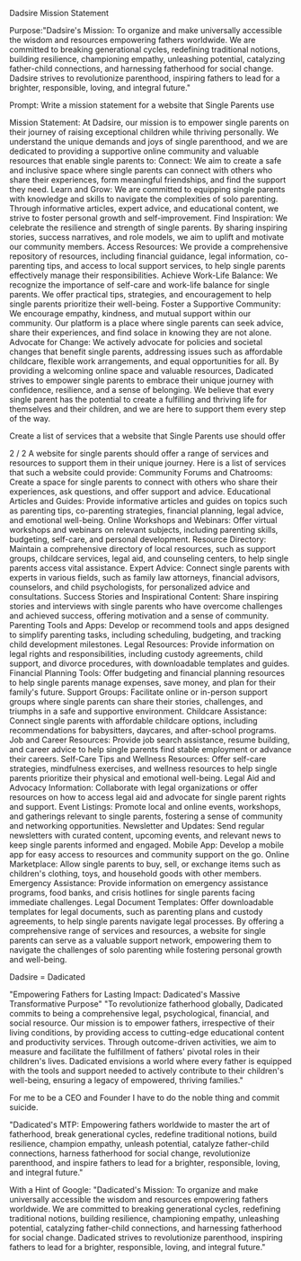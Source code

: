 Dadsire Mission Statement

  Purpose:"Dadsire's Mission: To organize and make universally accessible the wisdom and resources empowering fathers worldwide. We are committed to breaking generational cycles, redefining traditional notions, building resilience, championing empathy, unleashing potential, catalyzing father-child connections, and harnessing fatherhood for social change. Dadsire strives to revolutionize parenthood, inspiring fathers to lead for a brighter, responsible, loving, and integral future."


Prompt: Write a mission statement for a website that Single Parents use


Mission Statement:
At Dadsire, our mission is to empower single parents on their journey of raising exceptional children while thriving personally. We understand the unique demands and joys of single parenthood, and we are dedicated to providing a supportive online community and valuable resources that enable single parents to:
Connect: We aim to create a safe and inclusive space where single parents can connect with others who share their experiences, form meaningful friendships, and find the support they need.
Learn and Grow: We are committed to equipping single parents with knowledge and skills to navigate the complexities of solo parenting. Through informative articles, expert advice, and educational content, we strive to foster personal growth and self-improvement.
Find Inspiration: We celebrate the resilience and strength of single parents. By sharing inspiring stories, success narratives, and role models, we aim to uplift and motivate our community members.
Access Resources: We provide a comprehensive repository of resources, including financial guidance, legal information, co-parenting tips, and access to local support services, to help single parents effectively manage their responsibilities.
Achieve Work-Life Balance: We recognize the importance of self-care and work-life balance for single parents. We offer practical tips, strategies, and encouragement to help single parents prioritize their well-being.
Foster a Supportive Community: We encourage empathy, kindness, and mutual support within our community. Our platform is a place where single parents can seek advice, share their experiences, and find solace in knowing they are not alone.
Advocate for Change: We actively advocate for policies and societal changes that benefit single parents, addressing issues such as affordable childcare, flexible work arrangements, and equal opportunities for all.
By providing a welcoming online space and valuable resources, Dadicated strives to empower single parents to embrace their unique journey with confidence, resilience, and a sense of belonging. We believe that every single parent has the potential to create a fulfilling and thriving life for themselves and their children, and we are here to support them every step of the way.


Create a list of services that a website that Single Parents use should offer


2 / 2
A website for single parents should offer a range of services and resources to support them in their unique journey. Here is a list of services that such a website could provide:
Community Forums and Chatrooms: Create a space for single parents to connect with others who share their experiences, ask questions, and offer support and advice.
Educational Articles and Guides: Provide informative articles and guides on topics such as parenting tips, co-parenting strategies, financial planning, legal advice, and emotional well-being.
Online Workshops and Webinars: Offer virtual workshops and webinars on relevant subjects, including parenting skills, budgeting, self-care, and personal development.
Resource Directory: Maintain a comprehensive directory of local resources, such as support groups, childcare services, legal aid, and counseling centers, to help single parents access vital assistance.
Expert Advice: Connect single parents with experts in various fields, such as family law attorneys, financial advisors, counselors, and child psychologists, for personalized advice and consultations.
Success Stories and Inspirational Content: Share inspiring stories and interviews with single parents who have overcome challenges and achieved success, offering motivation and a sense of community.
Parenting Tools and Apps: Develop or recommend tools and apps designed to simplify parenting tasks, including scheduling, budgeting, and tracking child development milestones.
Legal Resources: Provide information on legal rights and responsibilities, including custody agreements, child support, and divorce procedures, with downloadable templates and guides.
Financial Planning Tools: Offer budgeting and financial planning resources to help single parents manage expenses, save money, and plan for their family's future.
Support Groups: Facilitate online or in-person support groups where single parents can share their stories, challenges, and triumphs in a safe and supportive environment.
Childcare Assistance: Connect single parents with affordable childcare options, including recommendations for babysitters, daycares, and after-school programs.
Job and Career Resources: Provide job search assistance, resume building, and career advice to help single parents find stable employment or advance their careers.
Self-Care Tips and Wellness Resources: Offer self-care strategies, mindfulness exercises, and wellness resources to help single parents prioritize their physical and emotional well-being.
Legal Aid and Advocacy Information: Collaborate with legal organizations or offer resources on how to access legal aid and advocate for single parent rights and support.
Event Listings: Promote local and online events, workshops, and gatherings relevant to single parents, fostering a sense of community and networking opportunities.
Newsletter and Updates: Send regular newsletters with curated content, upcoming events, and relevant news to keep single parents informed and engaged.
Mobile App: Develop a mobile app for easy access to resources and community support on the go.
Online Marketplace: Allow single parents to buy, sell, or exchange items such as children's clothing, toys, and household goods with other members.
Emergency Assistance: Provide information on emergency assistance programs, food banks, and crisis hotlines for single parents facing immediate challenges.
Legal Document Templates: Offer downloadable templates for legal documents, such as parenting plans and custody agreements, to help single parents navigate legal processes.
By offering a comprehensive range of services and resources, a website for single parents can serve as a valuable support network, empowering them to navigate the challenges of solo parenting while fostering personal growth and well-being.




Dadsire = Dadicated

"Empowering Fathers for Lasting Impact: Dadicated's Massive Transformative Purpose"
"To revolutionize fatherhood globally, Dadicated commits to being a comprehensive legal, psychological, financial, and social resource. Our mission is to empower fathers, irrespective of their living conditions, by providing access to cutting-edge educational content and productivity services. Through outcome-driven activities, we aim to measure and facilitate the fulfillment of fathers' pivotal roles in their children's lives. Dadicated envisions a world where every father is equipped with the tools and support needed to actively contribute to their children's well-being, ensuring a legacy of empowered, thriving families."

For me to be a CEO and Founder I have to do the noble thing and commit suicide.

"Dadicated's MTP: Empowering fathers worldwide to master the art of fatherhood, break generational cycles, redefine traditional notions, build resilience, champion empathy, unleash potential, catalyze father-child connections, harness fatherhood for social change, revolutionize parenthood, and inspire fathers to lead for a brighter, responsible, loving, and integral future."

With a Hint of Google:
"Dadicated's Mission: To organize and make universally accessible the wisdom and resources empowering fathers worldwide. We are committed to breaking generational cycles, redefining traditional notions, building resilience, championing empathy, unleashing potential, catalyzing father-child connections, and harnessing fatherhood for social change. Dadicated strives to revolutionize parenthood, inspiring fathers to lead for a brighter, responsible, loving, and integral future."

